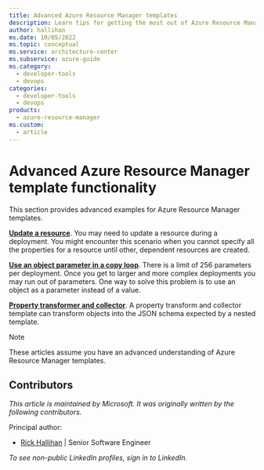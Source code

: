 ```yaml
---
title: Advanced Azure Resource Manager templates
description: Learn tips for getting the most out of Azure Resource Manager template functionality by following advanced examples.
author: hallihan
ms.date: 10/05/2022
ms.topic: conceptual
ms.service: architecture-center
ms.subservice: azure-guide
ms.category:
  - developer-tools
  - devops
categories:
  - developer-tools
  - devops
products:
  - azure-resource-manager
ms.custom:
  - article
---
```


# Advanced Azure Resource Manager template functionality

This section provides advanced examples for Azure Resource Manager templates.

**[Update a resource](update-resource.md)**. You may need to update a resource during a deployment. You might encounter this scenario when you cannot specify all the properties for a resource until other, dependent resources are created.

**[Use an object parameter in a copy loop](objects-as-parameters.md)**. There is a limit of 256 parameters per deployment. Once you get to larger and more complex deployments you may run out of parameters. One way to solve this problem is to use an object as a parameter instead of a value.

**[Property transformer and collector](collector.md)**. A property transform and collector template can transform objects into the JSON schema expected by a nested template.

> [!NOTE]
> These articles assume you have an advanced understanding of Azure Resource Manager templates.

## Contributors

*This article is maintained by Microsoft. It was originally written by the following contributors.* 

Principal author:

 - [Rick Hallihan](https://www.linkedin.com/in/hallihan/) | Senior Software Engineer
 
*To see non-public LinkedIn profiles, sign in to LinkedIn.*
